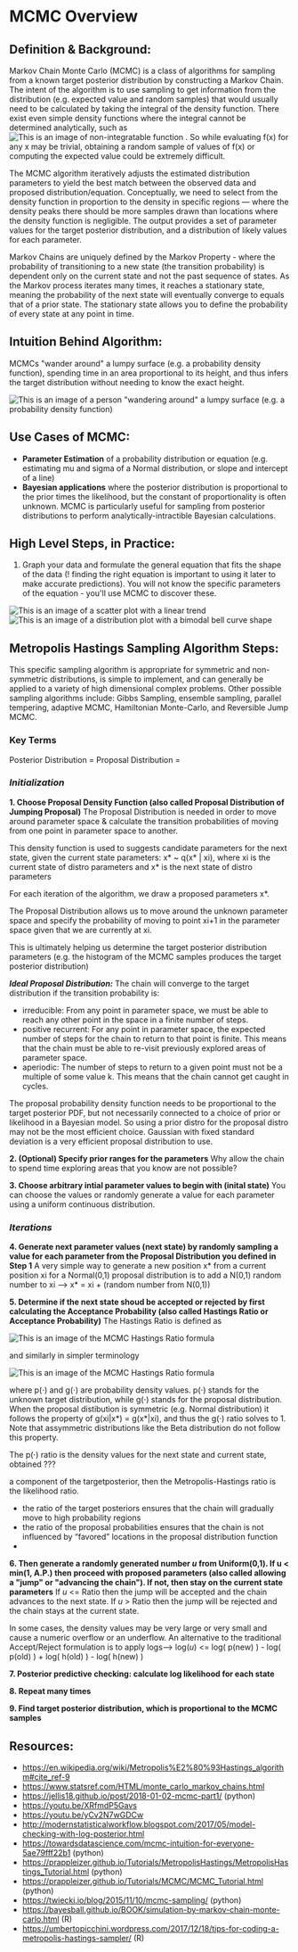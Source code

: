 # MCMC Overview

## Definition & Background:
Markov Chain Monte Carlo (MCMC) is a class of algorithms for sampling from a known target posterior distribution by constructing a Markov Chain. The intent of the algorithm is to use sampling to get information from the distribution (e.g. expected value and random samples) that would usually need to be calculated by taking the integral of the density function. 
There exist even simple density functions where the integral cannot be determined analytically, such as
![This is an image of non-integratable function](non-integratable.PNG)
. So while evaluating f(x) for any x may be trivial, obtaining a random sample of values of f(x) or computing the expected value could be extremely difficult.

The MCMC algorithm iteratively adjusts the estimated distribution parameters to yield the best match between the observed data and proposed distribution/equation. Conceptually, we need to select from the density function in proportion to the density in specific regions — where the density peaks there should be more samples drawn than locations where the density function is negligible. The output provides a set of parameter values for the target posterior distribution, and a distribution of likely values for each parameter.

Markov Chains are uniquely defined by the Markov Property - where the probability of transitioning to a new state (the transition probability) is dependent only on the current state and not the past sequence of states. As the Markov process iterates many times, it reaches a stationary state, meaning the probability of the next state will eventually converge to equals that of a prior state. The stationary state allows you to define the probability of every state at any point in time.

## Intuition Behind Algorithm:
MCMCs "wander around" a lumpy surface (e.g. a probability density function), spending time in an area proportional to its height, and thus infers the target distribution without needing to know the exact height.

![This is an image of a person "wandering around" a lumpy surface (e.g. a probability density function)](mcmc_graphic.jpg)

## Use Cases of MCMC:
- **Parameter Estimation** of a probability distribution or equation (e.g. estimating mu and sigma of a Normal distribution, or slope and intercept of a line)
- **Bayesian applications** where the posterior distribution is proportional to the prior times the likelihood, but the constant of proportionality is often unknown. MCMC is particularly useful for sampling from posterior distributions to perform analytically-intractible Bayesian calculations. 

## High Level Steps, in Practice:
1. Graph your data and formulate the general equation that fits the shape of the data (! finding the right equation is important to using it later to make accurate predictions). You will not know the specific parameters of the equation - you'll use MCMC to discover these.

![This is an image of a scatter plot with a linear trend](linear_ex.PNG)
![This is an image of a distribution plot with a bimodal bell curve shape](multimodal_ex.PNG)





## Metropolis Hastings Sampling Algorithm Steps:
This specific sampling algorithm is appropriate for symmetric and non-symmetric distributions, is simple to implement, and can generally be applied to a variety of high dimensional complex problems. Other possible sampling algorithms include: Gibbs Sampling, ensemble sampling, parallel tempering, adaptive MCMC, Hamiltonian Monte-Carlo, and Reversible Jump MCMC. 

### Key Terms ###
Posterior Distribution = 
Proposal Distribution = 


### _Initialization_ ###
**1. Choose Proposal Density Function (also called Proposal Distribution of Jumping Proposal)**
The Proposal Distribution is needed in order to move around parameter space & calculate the transition probabilities of moving from one point in parameter space to another. 

This density function is used to suggests candidate parameters for the next state, given the current state parameters:
x* ~ q(x* | xi),
where xi is the current state of distro parameters and x* is the next state of distro parameters

For each iteration of the algorithm, we draw a proposed parameters x*.

The Proposal Distribution allows us to move around the unknown parameter space and specify the probability of moving to point xi+1 in the parameter space given that we are currently at xi.

This is ultimately helping us determine the target posterior distribution parameters (e.g. the histogram of the MCMC samples produces the target posterior distribution)

***Ideal Proposal Distribution:***
The chain will converge to the target distribution if the transition probability is:
- irreducible: From any point in parameter space, we must be able to reach any other point in the space in a finite number of steps.
- positive recurrent: For any point in parameter space, the expected number of steps for the chain to return to that point is finite. This means that the chain must be able to re-visit previously explored areas of parameter space.
- aperiodic: The number of steps to return to a given point must not be a multiple of some value k. This means that the chain cannot get caught in cycles.

The proposal probability density function needs to be proportional to the target posterior PDF, but not necessarily connected to a choice of prior or likelihood in a Bayesian model. So using a prior distro for the proposal distro may not be the most efficient choice. Gaussian with fixed standard deviation is a very efficient proposal distribution to use.


**2. (Optional) Specify prior ranges for the parameters**
Why allow the chain to spend time exploring areas that you know are not possible?

**3. Choose arbitrary intial parameter values to begin with (inital state)**
You can choose the values or randomly generate a value for each parameter using a uniform continuous distribution.

### _Iterations_ ###
**4. Generate next parameter values (next state) by randomly sampling a value for each parameter from the Proposal Distribution you defined in Step 1**
A very simple way to generate a new position x* from a current position xi for a Normal(0,1) proposal distribution is to add a N(0,1) random number to xi -->
x* = xi + (random number from N(0,1))

**5. Determine if the next state shoud be accepted or rejected by first calculating the Acceptance Probability (also called Hastings Ratio or Acceptance Probability)**
The Hastings Ratio is defined as 

![This is an image of the MCMC Hastings Ratio formula](hastings_Ratio_v2.PNG)

and similarly in simpler terminology

![This is an image of the MCMC Hastings Ratio formula](hastings_Ratio.PNG)

where p(⋅) and g(⋅) are probability density values. p(⋅) stands for the unknown target distribution, while g(⋅) stands for the proposal distribution.
When the proposal distibution is symmetric (e.g. Normal distribution) it follows the property of g(xi|x*) = g(x*|xi), and thus the g(⋅) ratio solves to 1. Note that assymmetric distributions like the Beta distribution do not follow this property.

The p(⋅) ratio is the density values for the next state and current state, obtained ???


a component of the targetposterior, then the Metropolis-Hastings ratio is the likelihood ratio.

- the ratio of the target posteriors ensures that the chain will gradually move to high probability regions
- the ratio of the proposal probabilities ensures that the chain is not influenced by “favored” locations in the proposal distribution function
- 

**6. Then generate a randomly generated number *u* from Uniform(0,1). If u < min(1, A.P.) then proceed with proposed parameters (also called allowing a "jump" or "advancing the chain"). If not, then stay on the current state parameters**
If _u_ <= Ratio then the jump will be accepted and the chain advances to the next state.
If _u_ > Ratio then the jump will be rejected and the chain stays at the current state.

In some cases, the density values may be very large or very small and cause a numeric overflow or an underflow. An alternative to the traditional Accept/Reject formulation is to apply logs-->
log(_u_) <= log( p(new) ) - log( p(old) ) + log( h(old) ) - log( h(new) )

**7. Posterior predictive checking: calculate log likelihood for each state**

**8. Repeat many times**

**9. Find target posterior distribution, which is proportional to the MCMC samples**


## Resources:
- https://en.wikipedia.org/wiki/Metropolis%E2%80%93Hastings_algorithm#cite_ref-9
- https://www.statsref.com/HTML/monte_carlo_markov_chains.html
- https://jellis18.github.io/post/2018-01-02-mcmc-part1/ (python)
- https://youtu.be/XRfmdP5Gavs
- https://youtu.be/yCv2N7wGDCw
- http://modernstatisticalworkflow.blogspot.com/2017/05/model-checking-with-log-posterior.html
- https://towardsdatascience.com/mcmc-intuition-for-everyone-5ae79fff22b1 (python)
- https://prappleizer.github.io/Tutorials/MetropolisHastings/MetropolisHastings_Tutorial.html (python)
- https://prappleizer.github.io/Tutorials/MCMC/MCMC_Tutorial.html (python)
- https://twiecki.io/blog/2015/11/10/mcmc-sampling/ (python)
- https://bayesball.github.io/BOOK/simulation-by-markov-chain-monte-carlo.html (R)
- https://umbertopicchini.wordpress.com/2017/12/18/tips-for-coding-a-metropolis-hastings-sampler/ (R)
